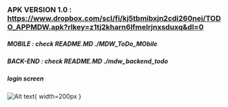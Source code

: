 

### APK VERSION 1.0 : https://www.dropbox.com/scl/fi/kj5tbmibxjn2cdi260nei/TODO_APPMDW.apk?rlkey=z1tj2kharn6lfmelrjnxsduxq&dl=0

##### MOBILE : check README.MD  ./MDW_ToDo_MObile
##### BACK-END : check README.MD  ./mdw_backend_todo
##### login screen
![Alt text](https://res.cloudinary.com/dcuafrhwc/image/upload/v1707837207/p4cibelssihnkydvjfuh.jpg){ width=200px }

